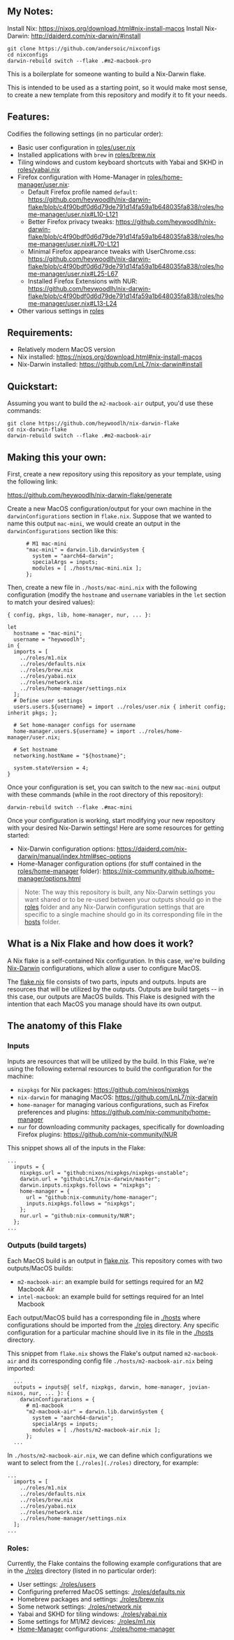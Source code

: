 
## My Notes:
Install Nix: https://nixos.org/download.html#nix-install-macos
Install Nix-Darwin: http://daiderd.com/nix-darwin/#install

```
git clone https://github.com/andersoic/nixconfigs
cd nixconfigs
darwin-rebuild switch --flake .#m2-macbook-pro
```

This is a boilerplate for someone wanting to build a Nix-Darwin flake.

This is intended to be used as a starting point, so it would make most sense, to create a new template from this repository and modify it to fit your needs.

## Features:

Codifies the following settings (in no particular order):
- Basic user configuration in [roles/user.nix](./roles/user.nix)
- Installed applications with `brew` in [roles/brew.nix](./roles/brew.nix)
- Tiling windows and custom keyboard shortcuts with Yabai and SKHD in [roles/yabai.nix](./roles/yabai.nix)
- Firefox configuration with Home-Manager in [roles/home-manager/user.nix](./roles/home-manager/user.nix):
  - Default Firefox profile named `default`: https://github.com/heywoodlh/nix-darwin-flake/blob/c4f90bdf0d6d79de791d14fa59a1b648035fa838/roles/home-manager/user.nix#L10-L121
  - Better Firefox privacy tweaks: https://github.com/heywoodlh/nix-darwin-flake/blob/c4f90bdf0d6d79de791d14fa59a1b648035fa838/roles/home-manager/user.nix#L70-L121
  - Minimal Firefox appearance tweaks with UserChrome.css: https://github.com/heywoodlh/nix-darwin-flake/blob/c4f90bdf0d6d79de791d14fa59a1b648035fa838/roles/home-manager/user.nix#L25-L67
  - Installed Firefox Extensions with NUR: https://github.com/heywoodlh/nix-darwin-flake/blob/c4f90bdf0d6d79de791d14fa59a1b648035fa838/roles/home-manager/user.nix#L13-L24
- Other various settings in [roles](./roles)

## Requirements:

- Relatively modern MacOS version
- Nix installed: https://nixos.org/download.html#nix-install-macos
- Nix-Darwin installed: https://github.com/LnL7/nix-darwin#install

## Quickstart:

Assuming you want to build the `m2-macbook-air` output, you'd use these commands:

```
git clone https://github.com/heywoodlh/nix-darwin-flake
cd nix-darwin-flake
darwin-rebuild switch --flake .#m2-macbook-air
``` 

## Making this your own:

First, create a new repository using this repository as your template, using the following link: 

https://github.com/heywoodlh/nix-darwin-flake/generate

Create a new MacOS configuration/output for your own machine in the `darwinConfigurations` section in `flake.nix`. Suppose that we wanted to name this output `mac-mini`, we would create an output in the `darwinConfigurations` section like this:

```
      # M1 mac-mini
      "mac-mini" = darwin.lib.darwinSystem {
        system = "aarch64-darwin";
        specialArgs = inputs;
        modules = [ ./hosts/mac-mini.nix ];
      };
```

Then, create a new file in `./hosts/mac-mini.nix` with the following configuration (modify the `hostname` and `username` variables in the `let` section to match your desired values):

```
{ config, pkgs, lib, home-manager, nur, ... }:

let
  hostname = "mac-mini";
  username = "heywoodlh";
in {
  imports = [
    ../roles/m1.nix
    ../roles/defaults.nix
    ../roles/brew.nix
    ../roles/yabai.nix
    ../roles/network.nix
    ../roles/home-manager/settings.nix
  ];
  # Define user settings
  users.users.${username} = import ../roles/user.nix { inherit config; inherit pkgs; };

  # Set home-manager configs for username
  home-manager.users.${username} = import ../roles/home-manager/user.nix;

  # Set hostname
  networking.hostName = "${hostname}";

  system.stateVersion = 4;
}

```

Once your configuration is set, you can switch to the new `mac-mini` output with these commands (while in the root directory of this repository):

```
darwin-rebuild switch --flake .#mac-mini
```

Once your configuration is working, start modifying your new repository with your desired Nix-Darwin settings! Here are some resources for getting started:
- Nix-Darwin configuration options: https://daiderd.com/nix-darwin/manual/index.html#sec-options
- Home-Manager configuration options (for stuff contained in the [roles/home-manager](./roles/home-manager) folder): https://nix-community.github.io/home-manager/options.html

> Note: The way this repository is built, any Nix-Darwin settings you want shared or to be re-used between your outputs should go in the [roles](./roles) folder and any Nix-Darwin configuration settings that are specific to a single machine should go in its corresponding file in the [hosts](./hosts) folder.

## What is a Nix Flake and how does it work?

A Nix flake is a self-contained Nix configuration. In this case, we're building [Nix-Darwin](http://daiderd.com/nix-darwin/) configurations, which allow a user to configure MacOS.

The [flake.nix](./flake.nix) file consists of two parts, inputs and outputs. Inputs are resources that will be utilized by the outputs. Outputs are build targets -- in this case, our outputs are MacOS builds. This Flake is designed with the intention that each MacOS you manage should have its own output.

## The anatomy of this Flake

### Inputs

Inputs are resources that will be utilized by the build. In this Flake, we're using the following external resources to build the configuration for the machine:

- `nixpkgs` for Nix packages: https://github.com/nixos/nixpkgs
- `nix-darwin` for managing MacOS: https://github.com/LnL7/nix-darwin
- `home-manager` for managing various configurations, such as Firefox preferences and plugins: https://github.com/nix-community/home-manager
- `nur` for downloading community packages, specifically for downloading Firefox plugins: https://github.com/nix-community/NUR

This snippet shows all of the inputs in the Flake:

```
...
  inputs = {
    nixpkgs.url = "github:nixos/nixpkgs/nixpkgs-unstable";
    darwin.url = "github:LnL7/nix-darwin/master";
    darwin.inputs.nixpkgs.follows = "nixpkgs";
    home-manager = {
      url = "github:nix-community/home-manager";
      inputs.nixpkgs.follows = "nixpkgs";
    };
    nur.url = "github:nix-community/NUR";
  };
...
```

### Outputs (build targets)

Each MacOS build is an output in [flake.nix](./flake.nix). This repository comes with two outputs/MacOS builds:

- `m2-macbook-air`: an example build for settings required for an M2 Macbook Air
- `intel-macbook`: an example build for settings required for an Intel Macbook

Each output/MacOS build has a corresponding file in [./hosts](./hosts) where configurations should be imported from the [./roles](./roles) directory. Any specific configuration for a particular machine should live in its file in the [./hosts](./hosts) directory.

This snippet from `flake.nix` shows the Flake's output named `m2-macbook-air` and its corresponding config file `./hosts/m2-macbook-air.nix` being imported:

```
  ...
  outputs = inputs@{ self, nixpkgs, darwin, home-manager, jovian-nixos, nur, ... }: {
    darwinConfigurations = {
      # m1-macbook 
      "m2-macbook-air" = darwin.lib.darwinSystem {
        system = "aarch64-darwin";
        specialArgs = inputs;
        modules = [ ./hosts/m2-macbook-air.nix ];
      };
  ...
```

In `./hosts/m2-macbook-air.nix`, we can define which configurations we want to select from the `[./roles](./roles)` directory, for example:

```
...
  imports = [
    ../roles/m1.nix
    ../roles/defaults.nix
    ../roles/brew.nix
    ../roles/yabai.nix
    ../roles/network.nix
    ../roles/home-manager/settings.nix
  ];
...
```

### Roles:

Currently, the Flake contains the following example configurations that are in the [./roles](./roles) directory (listed in no particular order):

- User settings: [./roles/users](./roles/users)
- Configuring preferred MacOS settings: [./roles/defaults.nix](./roles/defaults.nix)
- Homebrew packages and settings:  [./roles/brew.nix](./roles/brew.nix)
- Some network settings:  [./roles/network.nix](./roles/network.nix)
- Yabai and SKHD for tiling windows:  [./roles/yabai.nix](./roles/yabai.nix)
- Some settings for M1/M2 devices: [./roles/m1.nix](./roles/m1.nix)
- [Home-Manager](https://github.com/nix-community/home-manager) configurations: [./roles/home-manager](./roles/home-manager)

